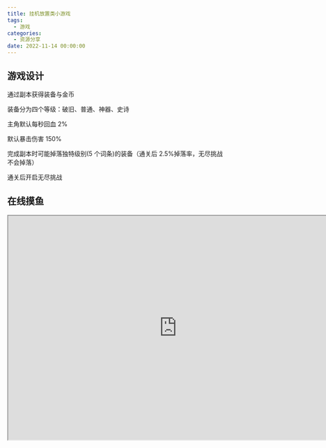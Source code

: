 ```yaml
---
title: 挂机放置类小游戏
tags:
  - 游戏
categories:
  - 资源分享
date: 2022-11-14 00:00:00
---
```


> 

<!-- more -->

## 游戏设计

通过副本获得装备与金币

装备分为四个等级：破旧、普通、神器、史诗

主角默认每秒回血 2%

默认暴击伤害 150%

完成副本时可能掉落独特级别(5 个词条)的装备（通关后 2.5%掉落率，无尽挑战不会掉落）

通关后开启无尽挑战

## 在线摸鱼

<iframe src="http://couy.xyz/#/" width="774" height="514"></iframe>